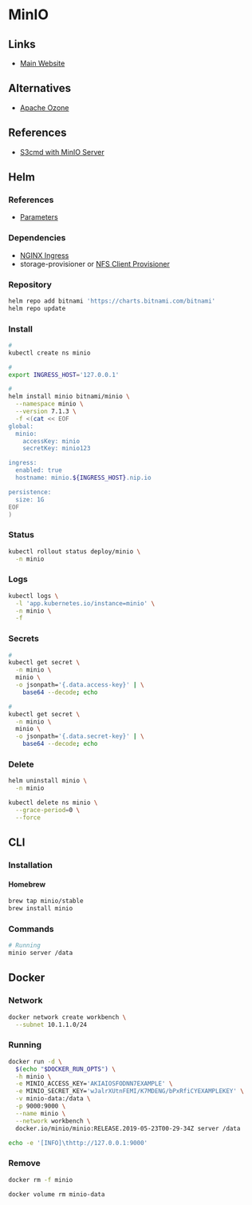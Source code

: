 # MinIO

<!--
helm3 install minio --namespace minio --create-namespace minio/minio-operator --version 4.1.0 -f kubernetes/manifests/minio-operator-values.yaml

https://github.com/jsa4000/Observable-Distributed-System/blob/7601330d7cba1532857b9933c7e673f311a50e44/kubernetes/manifests/minio-create-buckets.yaml
-->

## Links

- [Main Website](https://min.io/)

## Alternatives

- [Apache Ozone](https://github.com/apache/ozone)

## References

- [S3cmd with MinIO Server](https://docs.min.io/docs/s3cmd-with-minio)

## Helm

### References

- [Parameters](https://github.com/bitnami/charts/tree/master/bitnami/minio#parameters)

### Dependencies

- [NGINX Ingress](/nginx-ingress.md)
- storage-provisioner or [NFS Client Provisioner](/nfs-client-provisioner.md)

### Repository

```sh
helm repo add bitnami 'https://charts.bitnami.com/bitnami'
helm repo update
```

### Install

```sh
#
kubectl create ns minio

#
export INGRESS_HOST='127.0.0.1'

#
helm install minio bitnami/minio \
  --namespace minio \
  --version 7.1.3 \
  -f <(cat << EOF
global:
  minio:
    accessKey: minio
    secretKey: minio123

ingress:
  enabled: true
  hostname: minio.${INGRESS_HOST}.nip.io

persistence:
  size: 1G
EOF
)
```

### Status

```sh
kubectl rollout status deploy/minio \
  -n minio
```

### Logs

```sh
kubectl logs \
  -l 'app.kubernetes.io/instance=minio' \
  -n minio \
  -f
```

### Secrets

```sh
#
kubectl get secret \
  -n minio \
  minio \
  -o jsonpath='{.data.access-key}' | \
    base64 --decode; echo

#
kubectl get secret \
  -n minio \
  minio \
  -o jsonpath='{.data.secret-key}' | \
    base64 --decode; echo
```

### Delete

```sh
helm uninstall minio \
  -n minio

kubectl delete ns minio \
  --grace-period=0 \
  --force
```

## CLI

### Installation

#### Homebrew

```sh
brew tap minio/stable
brew install minio
```

### Commands

```sh
# Running
minio server /data
```

## Docker

### Network

```sh
docker network create workbench \
  --subnet 10.1.1.0/24
```

### Running

```sh
docker run -d \
  $(echo "$DOCKER_RUN_OPTS") \
  -h minio \
  -e MINIO_ACCESS_KEY='AKIAIOSFODNN7EXAMPLE' \
  -e MINIO_SECRET_KEY='wJalrXUtnFEMI/K7MDENG/bPxRfiCYEXAMPLEKEY' \
  -v minio-data:/data \
  -p 9000:9000 \
  --name minio \
  --network workbench \
  docker.io/minio/minio:RELEASE.2019-05-23T00-29-34Z server /data
```

```sh
echo -e '[INFO]\thttp://127.0.0.1:9000'
```

### Remove

```sh
docker rm -f minio

docker volume rm minio-data
```
